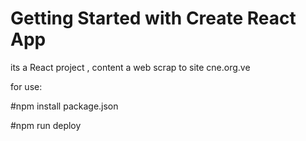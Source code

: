 # Getting Started with Create React App

its a React project , content a web scrap to site cne.org.ve


for use:

#npm install package.json


#npm run deploy
